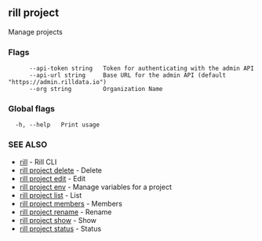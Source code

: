 ## rill project

Manage projects

### Flags

```
      --api-token string   Token for authenticating with the admin API
      --api-url string     Base URL for the admin API (default "https://admin.rilldata.io")
      --org string         Organization Name
```

### Global flags

```
  -h, --help   Print usage
```

### SEE ALSO

* [rill](../rill.md)	 - Rill CLI
* [rill project delete](delete.md)	 - Delete
* [rill project edit](edit.md)	 - Edit
* [rill project env](env/env.md)	 - Manage variables for a project
* [rill project list](list.md)	 - List
* [rill project members](members/members.md)	 - Members
* [rill project rename](rename.md)	 - Rename
* [rill project show](show.md)	 - Show
* [rill project status](status.md)	 - Status

